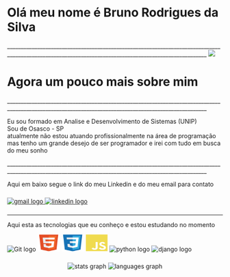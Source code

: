<h1 align="left">Olá meu nome é Bruno Rodrigues da Silva</h1>
_______________________________________________________________________________________________________________________________________________________
<img src="https://s0.smartresize.com/wallpaper/963/804/HD-wallpaper-programmer-eat-sleep-code-repeat.jpg"/>

###
<h1>Agora um pouco mais sobre mim</h1>
_______________________________________________________________________________________________________________________________________________________
<p align="left">Eu sou formado em Analise e Desenvolvimento de Sistemas (UNIP)<br>Sou de Osasco - SP<br>atualmente não estou atuando profissionalmente na área de programação mas tenho um grande desejo de ser programador e irei com tudo em busca do meu sonho</p>
_______________________________________________________________________________________________________________________________________________________

<p align="left">Aqui em baixo segue o link do meu Linkedin e do meu email para contato</p>

###

<div align="left">
  <a href=mailto:brunochh@outlook.com target="_blank">
    <img src="https://upload.wikimedia.org/wikipedia/commons/7/7e/Gmail_icon_%282020%29.svg" width="52" height="40" alt="gmail logo"  />
  <a href="https://www.linkedin.com/in/bruno-rodrigues-da-silva-abb86a1b8/" target="_blank">
    <img src="https://raw.githubusercontent.com/maurodesouza/profile-readme-generator/master/src/assets/icons/social/linkedin/default.svg" width="52" height="40" alt="linkedin logo"  />
  </a>
</div>

###
_______________________________________________________________________________________________________________________________________________________
  
<p align="left">Aqui esta as tecnologias que eu conheço e estou estudando no momento</p>

<div align="left">
  <img src="https://camo.githubusercontent.com/fbfcb9e3dc648adc93bef37c718db16c52f617ad055a26de6dc3c21865c3321d/68747470733a2f2f7777772e766563746f726c6f676f2e7a6f6e652f6c6f676f732f6769742d73636d2f6769742d73636d2d69636f6e2e737667" height="40" width="52" alt="Git logo" />
  <img src="https://raw.githubusercontent.com/devicons/devicon/master/icons/html5/html5-original.svg" height="40" width="52" alt="Html5 logo"  />
  <img src="https://raw.githubusercontent.com/devicons/devicon/master/icons/css3/css3-original.svg" height="40" width="52" alt="css logo"  />
  <img src="https://raw.githubusercontent.com/devicons/devicon/master/icons/javascript/javascript-plain.svg" height="40" width="52" alt="JavaScript logo"  />
  <img src="https://cdn.jsdelivr.net/gh/devicons/devicon/icons/python/python-original.svg" height="40" width="52" alt="python logo"  />
  <img src="https://cdn.jsdelivr.net/gh/devicons/devicon/icons/django/django-plain.svg" height="40" width="52" alt="django logo"  />
</div>

###

<div align="center">
  <img src="https://github-readme-stats.vercel.app/api?hide_title=false&hide_rank=false&show_icons=true&include_all_commits=true&count_private=true&disable_animations=false&theme=gotham&locale=pt-br&hide_border=false&username=BrunoRodriguesC" height="150" alt="stats graph"  />
  <img src="https://github-readme-stats.vercel.app/api/top-langs?locale=pt-br&hide_title=false&layout=compact&card_width=320&langs_count=5&theme=gotham&hide_border=false&username=BrunoRodriguesC" height="148" alt="languages graph"  />
</div>

###
